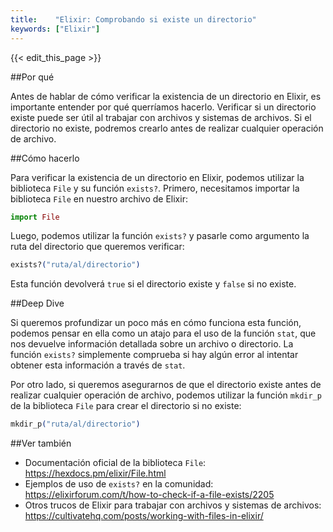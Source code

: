 ```yaml
---
title:    "Elixir: Comprobando si existe un directorio"
keywords: ["Elixir"]
---
```


{{< edit_this_page >}}

##Por qué

Antes de hablar de cómo verificar la existencia de un directorio en Elixir, es importante entender por qué querríamos hacerlo. Verificar si un directorio existe puede ser útil al trabajar con archivos y sistemas de archivos. Si el directorio no existe, podremos crearlo antes de realizar cualquier operación de archivo.

##Cómo hacerlo

Para verificar la existencia de un directorio en Elixir, podemos utilizar la biblioteca `File` y su función `exists?`. Primero, necesitamos importar la biblioteca `File` en nuestro archivo de Elixir:

```Elixir
import File
```

Luego, podemos utilizar la función `exists?` y pasarle como argumento la ruta del directorio que queremos verificar:

```Elixir
exists?("ruta/al/directorio")
```

Esta función devolverá `true` si el directorio existe y `false` si no existe.

##Deep Dive

Si queremos profundizar un poco más en cómo funciona esta función, podemos pensar en ella como un atajo para el uso de la función `stat`, que nos devuelve información detallada sobre un archivo o directorio. La función `exists?` simplemente comprueba si hay algún error al intentar obtener esta información a través de `stat`.

Por otro lado, si queremos asegurarnos de que el directorio existe antes de realizar cualquier operación de archivo, podemos utilizar la función `mkdir_p` de la biblioteca `File` para crear el directorio si no existe:

```Elixir
mkdir_p("ruta/al/directorio")
```

##Ver también

- Documentación oficial de la biblioteca `File`: https://hexdocs.pm/elixir/File.html
- Ejemplos de uso de `exists?` en la comunidad: https://elixirforum.com/t/how-to-check-if-a-file-exists/2205
- Otros trucos de Elixir para trabajar con archivos y sistemas de archivos: https://cultivatehq.com/posts/working-with-files-in-elixir/